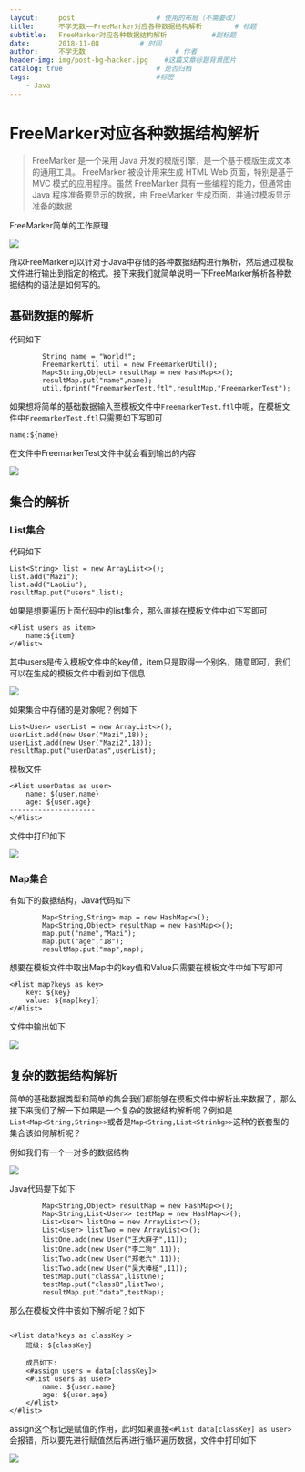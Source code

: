 ```yaml
---
layout:     post                    # 使用的布局（不需要改）
title:      不学无数——FreeMarker对应各种数据结构解析        # 标题
subtitle:   FreeMarker对应各种数据结构解析           #副标题
date:       2018-11-08          # 时间
author:     不学无数                      # 作者
header-img: img/post-bg-hacker.jpg    #这篇文章标题背景图片
catalog: true                       # 是否归档
tags:                               #标签
    - Java
---
```


# FreeMarker对应各种数据结构解析

> FreeMarker 是一个采用 Java 开发的模版引擎，是一个基于模版生成文本的通用工具。 FreeMarker 被设计用来生成 HTML Web 页面，特别是基于 MVC 模式的应用程序。虽然 FreeMarker 具有一些编程的能力，但通常由 Java 程序准备要显示的数据，由 FreeMarker 生成页面，并通过模板显示准备的数据

FreeMarker简单的工作原理

![](/img/pageImg/FreeMarker对应各种数据结构解析0.jpg)

所以FreeMarker可以针对于Java中存储的各种数据结构进行解析，然后通过模板文件进行输出到指定的格式。接下来我们就简单说明一下FreeMarker解析各种数据结构的语法是如何写的。

## 基础数据的解析

代码如下

```
        String name = "World!";
        FreemarkerUtil util = new FreemarkerUtil();
        Map<String,Object> resultMap = new HashMap<>();
        resultMap.put("name",name);
        util.fprint("FreemarkerTest.ftl",resultMap,"FreemarkerTest");

```

如果想将简单的基础数据输入至模板文件中`FreemarkerTest.ftl`中呢，在模板文件中`FreemarkerTest.ftl`只需要如下写即可

```
name:${name}
```

在文件中FreemarkerTest文件中就会看到输出的内容

![](/img/pageImg/FreeMarker对应各种数据结构解析1.jpg)

## 集合的解析

### List集合

代码如下

```
List<String> list = new ArrayList<>();
list.add("Mazi");
list.add("LaoLiu");
resultMap.put("users",list);
```

如果是想要遍历上面代码中的list集合，那么直接在模板文件中如下写即可

```
<#list users as item>
    name:${item}
</#list>

```

其中users是传入模板文件中的key值，item只是取得一个别名，随意即可，我们可以在生成的模板文件中看到如下信息

![](/img/pageImg/FreeMarker对应各种数据结构解析2.jpg)

如果集合中存储的是对象呢？例如下

```
List<User> userList = new ArrayList<>();
userList.add(new User("Mazi",18));
userList.add(new User("Mazi2",18));
resultMap.put("userDatas",userList);
```

模板文件

```
<#list userDatas as user>
    name: ${user.name}
    age: ${user.age}
---------------------
</#list>

```

文件中打印如下

![](/img/pageImg/FreeMarker对应各种数据结构解析3.jpg)

### Map集合

有如下的数据结构，Java代码如下

```
        Map<String,String> map = new HashMap<>();
        Map<String,Object> resultMap = new HashMap<>();
        map.put("name","Mazi");
        map.put("age","18");
        resultMap.put("map",map);

```

想要在模板文件中取出Map中的key值和Value只需要在模板文件中如下写即可

```
<#list map?keys as key>
    key: ${key}
    value: ${map[key]}
</#list>

```

文件中输出如下

![](/img/pageImg/FreeMarker对应各种数据结构解析4.jpg)

## 复杂的数据结构解析

简单的基础数据类型和简单的集合我们都能够在模板文件中解析出来数据了，那么接下来我们了解一下如果是一个复杂的数据结构解析呢？例如是`List<Map<String,String>>`或者是`Map<String,List<Strinbg>>`这种的嵌套型的集合该如何解析呢？

例如我们有一个一对多的数据结构

![](/img/pageImg/FreeMarker对应各种数据结构解析5.jpg)

Java代码提下如下

```
        Map<String,Object> resultMap = new HashMap<>();
        Map<String,List<User>> testMap = new HashMap<>();
        List<User> listOne = new ArrayList<>();
        List<User> listTwo = new ArrayList<>();
        listOne.add(new User("王大麻子",11));
        listOne.add(new User("李二狗",11));
        listTwo.add(new User("郑老六",11));
        listTwo.add(new User("吴大棒槌",11));
        testMap.put("classA",listOne);
        testMap.put("classB",listTwo);
        resultMap.put("data",testMap);
```

那么在模板文件中该如下解析呢？如下

```

<#list data?keys as classKey >
    班级: ${classKey}

    成员如下:
    <#assign users = data[classKey]>
    <#list users as user>
        name: ${user.name}
        age: ${user.age}
    </#list>
</#list>

```

assign这个标记是赋值的作用，此时如果直接`<#list data[classKey] as user>`会报错，所以要先进行赋值然后再进行循环遍历数据，文件中打印如下

![](/img/pageImg/FreeMarker对应各种数据结构解析6.jpg)

